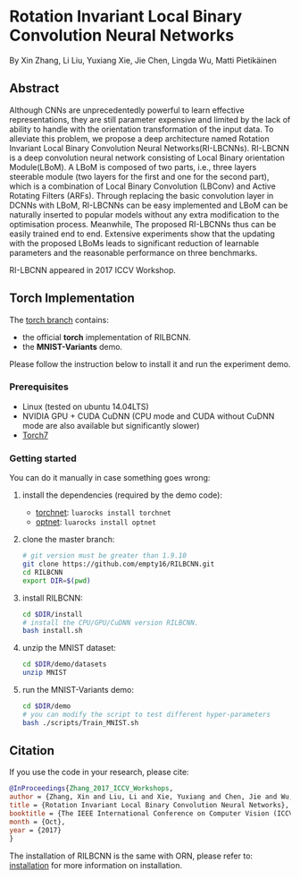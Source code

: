 # Rotation Invariant Local Binary Convolution Neural Networks
By Xin Zhang, Li Liu, Yuxiang Xie, Jie Chen, Lingda Wu, Matti Pietikäinen

## Abstract
Although CNNs are unprecedentedly powerful to learn effective representations, they are still parameter expensive and limited by the lack of ability to handle with the orientation transformation of the input data. To alleviate this problem, we propose a deep architecture named Rotation Invariant Local Binary Convolution Neural Networks(RI-LBCNNs). RI-LBCNN is a deep convolution neural network consisting of Local Binary orientation Module(LBoM). A LBoM is composed of two parts, i.e., three layers steerable module (two layers for the first and one for the second part), which is a combination of Local Binary Convolution (LBConv) and Active Rotating Filters (ARFs). Through replacing the basic convolution layer in DCNNs with LBoM, RI-LBCNNs can be easy implemented and LBoM can be naturally inserted to popular models without any extra modification to the optimisation process. Meanwhile, The proposed RI-LBCNNs thus can be easily trained end to end. Extensive experiments show that the updating with the proposed LBoMs leads to significant reduction of learnable parameters and the reasonable performance on three benchmarks.

RI-LBCNN appeared in 2017 ICCV Workshop.

## Torch Implementation
The [torch branch](https://github.com/empty16/RILBCNN.git) contains:

* the official **torch** implementation of RILBCNN.
* the **MNIST-Variants** demo.

Please follow the instruction below to install it and run the experiment demo.

### Prerequisites
* Linux (tested on ubuntu 14.04LTS)
* NVIDIA GPU + CUDA CuDNN (CPU mode and CUDA without CuDNN mode are also available but significantly slower)
* [Torch7](http://torch.ch/docs/getting-started.html)

### Getting started
You can do it manually in case something goes wrong:

1. install the dependencies (required by the demo code):
    * [torchnet](https://github.com/torchnet/torchnet): `luarocks install torchnet`
    * [optnet](https://github.com/fmassa/optimize-net): `luarocks install optnet`

2. clone the master branch: 

    ```bash
    # git version must be greater than 1.9.10
    git clone https://github.com/empty16/RILBCNN.git
    cd RILBCNN
    export DIR=$(pwd)
    ```

3. install RILBCNN: 

    ```bash
    cd $DIR/install
    # install the CPU/GPU/CuDNN version RILBCNN.
    bash install.sh
    ```

4. unzip the MNIST dataset:

    ```bash
    cd $DIR/demo/datasets
    unzip MNIST
    ```

5. run the MNIST-Variants demo:

    ```bash
    cd $DIR/demo
    # you can modify the script to test different hyper-parameters
    bash ./scripts/Train_MNIST.sh
    ```


## Citation
If you use the code in your research, please cite:
```bibtex
@InProceedings{Zhang_2017_ICCV_Workshops,
author = {Zhang, Xin and Liu, Li and Xie, Yuxiang and Chen, Jie and Wu, Lingda and Pietikainen, Matti},
title = {Rotation Invariant Local Binary Convolution Neural Networks},
booktitle = {The IEEE International Conference on Computer Vision (ICCV) Workshop},
month = {Oct},
year = {2017}
}
```

The installation of RILBCNN is the same with ORN, please refer to: [installation](https://github.com/ZhouYanzhao/ORN/blob/master/README.md) for more information on installation.